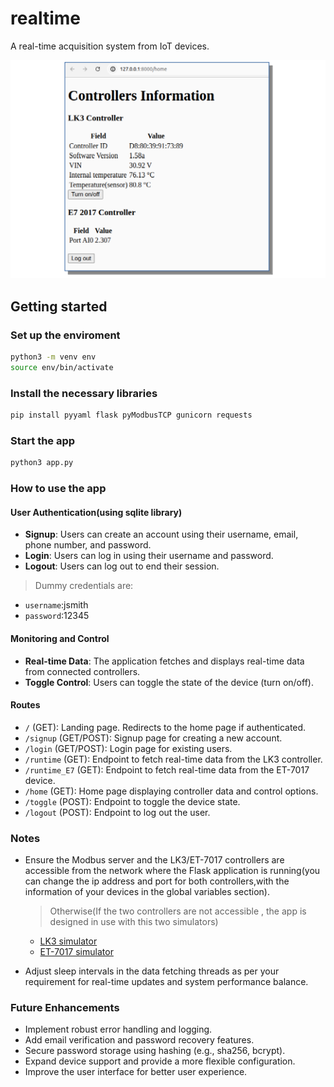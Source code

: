 realtime
========
A real-time acquisition system from IoT devices.

![alt](capture.png)

## Getting started

### Set up the enviroment
```bash
python3 -m venv env
source env/bin/activate
```

### Install the necessary libraries
```bash
pip install pyyaml flask pyModbusTCP gunicorn requests
```

### Start the app
```bash
python3 app.py
```

### How to use the app


#### User Authentication(using sqlite library)
- **Signup**: Users can create an account using their username, email, phone number, and password.
- **Login**: Users can log in using their username and password.
- **Logout**: Users can log out to end their session.

> Dummy credentials are:
- `username`:jsmith
- `password`:12345
#### Monitoring and Control
- **Real-time Data**: The application fetches and displays real-time data from connected controllers.
- **Toggle Control**: Users can toggle the state of the device (turn on/off).

#### Routes

- `/` (GET): Landing page. Redirects to the home page if authenticated.
- `/signup` (GET/POST): Signup page for creating a new account.
- `/login` (GET/POST): Login page for existing users.
- `/runtime` (GET): Endpoint to fetch real-time data from the LK3 controller.
- `/runtime_E7` (GET): Endpoint to fetch real-time data from the ET-7017 device.
- `/home` (GET): Home page displaying controller data and control options.
- `/toggle` (POST): Endpoint to toggle the device state.
- `/logout` (POST): Endpoint to log out the user.


### Notes
- Ensure the Modbus server and the LK3/ET-7017 controllers are accessible from the network where the Flask application is running(you can change the ip address and port for both controllers,with the information of your devices in the global variables section).
    > Otherwise(If the two controllers are not accessible , the app is designed in use with this two simulators)
    - [LK3 simulator](https://github.com/CerneaMihnea/lk3-simulator)
    - [ET-7017 simulator](https://github.com/CerneaMihnea/et-7017-simulator)

- Adjust sleep intervals in the data fetching threads as per your requirement for real-time updates and system performance balance.


### Future Enhancements
- Implement robust error handling and logging.
- Add email verification and password recovery features.
- Secure password storage using hashing (e.g., sha256, bcrypt).
- Expand device support and provide a more flexible configuration.
- Improve the user interface for better user experience.
